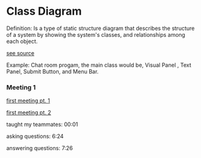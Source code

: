 # Class Diagram
Definition:
Is a type of static structure diagram that describes the structure of a system by showing the system's classes, and relationships among each object.

[see source](http://en.wikipedia.org/wiki/Class_diagram)

Example: Chat room progam, the main class would be, Visual Panel , Text Panel, Submit Button, and Menu Bar.

### Meeting 1 
[first meeting pt. 1](https://www.youtube.com/watch?v=yQTTQOZB1PI) 

[first meeting pt. 2](https://www.youtube.com/watch?v=OKirSapr7PA)

  taught my teammates: 00:01 

  asking questions: 6:24 

  answering questions: 7:26 


